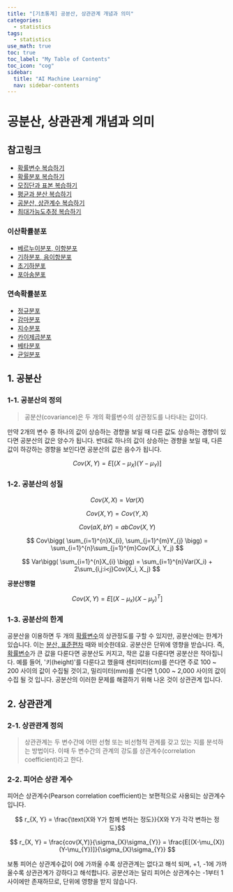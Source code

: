 ```yaml
---
title: "[기초통계] 공분산, 상관관계 개념과 의미" 
categories:
  - statistics
tags:
  - statistics
use_math: true
toc: true
toc_label: "My Table of Contents"
toc_icon: "cog"
sidebar:
  title: "AI Machine Learning"
  nav: sidebar-contents
---
```


# 공분산, 상관관계 개념과 의미

## 참고링크 
* [확률변수 복습하기](https://losskatsu.github.io/statistics/random-variable/)
* [확률분포 복습하기](https://losskatsu.github.io/statistics/prob-distribution/)
* [모집단과 표본 복습하기](https://losskatsu.github.io/statistics/population-sample/)
* [평균과 분산 복습하기](https://losskatsu.github.io/statistics/mean-vairance/) 
* [공분산, 상관계수 복습하기](https://losskatsu.github.io/statistics/cov-corr/) 
* [최대가능도추정 복습하기](https://losskatsu.github.io/statistics/mle/)
### 이산확률분포
* [베르누이분포, 이항분포](https://losskatsu.github.io/statistics/binomial/) 
* [기하분포, 음이항분포](https://losskatsu.github.io/statistics/geometric-negative/)
* [초기하분포](https://losskatsu.github.io/statistics/hypergeometric/)
* [포아송분포](https://losskatsu.github.io/statistics/poisson/)
### 연속확률분포
* [정규분포](https://losskatsu.github.io/statistics/normaldist/)
* [감마분포](https://losskatsu.github.io/statistics/gammadist/)
* [지수분포](https://losskatsu.github.io/statistics/exponentialdist/)
* [카이제곱분포](https://losskatsu.github.io/statistics/chisquareddist/)
* [베타분포](https://losskatsu.github.io/statistics/betadist/)
* [균일분포](https://losskatsu.github.io/statistics/uniformdist/)

## 1. 공분산

### 1-1. 공분산의 정의 

> 공분산(covariance)은 두 개의 확률변수의 상관정도를 나타내는 값이다. 

만약 2개의 변수 중 하나의 값이 상승하는 경향을 보일 때 다른 값도 상승하는 경향이 있다면 공분산의 값은 양수가 됩니다. 
반대로 하나의 값이 상승하는 경향을 보일 때, 다른 값이 하강하는 경향을 보인다면 공분산의 값은 음수가 됩니다.

$$ Cov(X,Y) = E[(X-\mu_{X})(Y-\mu_{Y})] $$


### 1-2. 공분산의 성질

$$ Cov(X, X) = Var(X) $$ 

$$ Cov(X, Y) = Cov(Y, X) $$ 

$$ Cov(aX, bY) = abCov(X, Y) $$ 

$$ Cov\bigg( \sum_{i=1}^{n}X_{i}, \sum_{j=1}^{m}Y_{j} \bigg) = \sum_{i=1}^{n}\sum_{j=1}^{m}Cov(X_i, Y_j) $$ 

$$ Var\bigg( \sum_{i=1}^{n}X_{i} \bigg) = \sum_{i=1}^{n}Var(X_i) + 2\sum_{i,j:i<j}Cov(X_i, X_j) $$

**공분산행렬**

$$ Cov(X, Y) = E[(X-\mu_{x})(X-\mu_{y})^{T}] $$

### 1-3. 공분산의 한계

공분산을 이용하면 두 개의 [확률변수](https://losskatsu.github.io/statistics/random-variable/)의 상관정도를 구할 수 있지만, 
공분산에는 한계가 있습니다. 이는 [분산, 표준편차](https://losskatsu.github.io/statistics/mean-vairance/) 때와 비슷한데요. 
공분산은 단위에 영향을 받습니다. 
즉, [확률변수](https://losskatsu.github.io/statistics/random-variable/)가 큰 값을 다룬다면 공분산도 커지고, 
작은 값을 다룬다면 공분산은 작아집니다. 
예를 들어, '키(height)'를 다룬다고 했을때 센티미터(cm)를 쓴다면 주로 100 ~ 200 사이의 값이 수집될 것이고, 
밀리미터(mm)를 쓴다면 1,000 ~ 2,000 사이의 값이 수집 될 것 입니다. 
공분산의 이러한 문제를 해결하기 위해 나온 것이 상관관계 입니다.

## 2. 상관관계

### 2-1. 상관관계 정의

> 상관관계는 두 변수간에 어떤 선형 또는 비선형적 관계를 갖고 있는 지를 분석하는 방법이다. 이때 두 변수간의 관계의 강도를 상관계수(correlation coefficient)라고 한다. 

### 2-2. 피어슨 상관 계수

피어슨 상관계수(Pearson correlation coefficient)는 보편적으로 사용되는 상관계수입니다. 

$$ r_{X, Y} = \frac{\text{X와 Y가 함께 변하는 정도}}{X와 Y가 각각 변하는 정도}$$ 

$$ r_{X, Y} = \frac{cov(X,Y)}{\sigma_{X}\sigma_{Y}} = \frac{E[(X-\mu_{X})(Y-\mu_{Y})]}{\sigma_{X}\sigma_{Y}} $$


보통 피어슨 상관계수값이 0에 가까울 수록 상관관계는 없다고 해석 되며, 
+1, -1에 가까울수록 상관관계가 강하다고 해석합니다.
공분산과는 달리 피어슨 상관계수는 -1부터 1사이에만 존재하므로, 단위에 영향을 받지 않습니다. 
